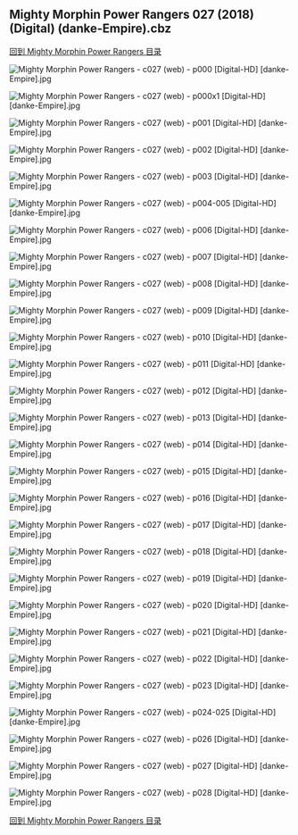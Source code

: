 ## Mighty Morphin Power Rangers 027 (2018) (Digital) (danke-Empire).cbz


[回到 Mighty Morphin Power Rangers 目录](https://github.com/alicewish/markdown/blob/master/series/Mighty-Morphin-Power-Rangers.md)


![Mighty Morphin Power Rangers - c027 (web) - p000 [Digital-HD] [danke-Empire].jpg](https://wx1.sinaimg.cn/large/6a9fdecaly1frpmrxss3lj21j82cw4qq.jpg)

![Mighty Morphin Power Rangers - c027 (web) - p000x1 [Digital-HD] [danke-Empire].jpg](https://wx1.sinaimg.cn/large/6a9fdecaly1frpms268qfj21j82cwb29.jpg)

![Mighty Morphin Power Rangers - c027 (web) - p001 [Digital-HD] [danke-Empire].jpg](https://wx1.sinaimg.cn/large/6a9fdecaly1frpms6z3bgj21j82cw1kx.jpg)

![Mighty Morphin Power Rangers - c027 (web) - p002 [Digital-HD] [danke-Empire].jpg](https://wx1.sinaimg.cn/large/6a9fdecaly1frpmsev4dxj21j82cw4qp.jpg)

![Mighty Morphin Power Rangers - c027 (web) - p003 [Digital-HD] [danke-Empire].jpg](https://wx1.sinaimg.cn/large/6a9fdecaly1frpmsmdqtuj21j82cw4qp.jpg)

![Mighty Morphin Power Rangers - c027 (web) - p004-005 [Digital-HD] [danke-Empire].jpg](https://wx1.sinaimg.cn/large/6a9fdecaly1frpmt0hhflj21kw17qhdv.jpg)

![Mighty Morphin Power Rangers - c027 (web) - p006 [Digital-HD] [danke-Empire].jpg](https://wx1.sinaimg.cn/large/6a9fdecaly1frpmt6awsqj21j82cwb29.jpg)

![Mighty Morphin Power Rangers - c027 (web) - p007 [Digital-HD] [danke-Empire].jpg](https://wx1.sinaimg.cn/large/6a9fdecaly1frpmtbn52jj21j82cw4qp.jpg)

![Mighty Morphin Power Rangers - c027 (web) - p008 [Digital-HD] [danke-Empire].jpg](https://wx1.sinaimg.cn/large/6a9fdecaly1frpmtrq9ygj21j82cw4qp.jpg)

![Mighty Morphin Power Rangers - c027 (web) - p009 [Digital-HD] [danke-Empire].jpg](https://wx1.sinaimg.cn/large/6a9fdecaly1frpmtyqudhj21j82cw1kx.jpg)

![Mighty Morphin Power Rangers - c027 (web) - p010 [Digital-HD] [danke-Empire].jpg](https://wx1.sinaimg.cn/large/6a9fdecaly1frpmu3w2egj21j82cw1kx.jpg)

![Mighty Morphin Power Rangers - c027 (web) - p011 [Digital-HD] [danke-Empire].jpg](https://wx1.sinaimg.cn/large/6a9fdecaly1frpmu9vfr0j21j82cw4qp.jpg)

![Mighty Morphin Power Rangers - c027 (web) - p012 [Digital-HD] [danke-Empire].jpg](https://wx1.sinaimg.cn/large/6a9fdecaly1frpmuetr3aj21j82cw4nx.jpg)

![Mighty Morphin Power Rangers - c027 (web) - p013 [Digital-HD] [danke-Empire].jpg](https://wx1.sinaimg.cn/large/6a9fdecaly1frpmum69n0j21j82cw7wh.jpg)

![Mighty Morphin Power Rangers - c027 (web) - p014 [Digital-HD] [danke-Empire].jpg](https://wx1.sinaimg.cn/large/6a9fdecaly1frpmus8in7j21j82cw1kx.jpg)

![Mighty Morphin Power Rangers - c027 (web) - p015 [Digital-HD] [danke-Empire].jpg](https://wx1.sinaimg.cn/large/6a9fdecaly1frpmv46pxij21j82cw7wh.jpg)

![Mighty Morphin Power Rangers - c027 (web) - p016 [Digital-HD] [danke-Empire].jpg](https://wx1.sinaimg.cn/large/6a9fdecaly1frpmvdztzqj21j82cw7wh.jpg)

![Mighty Morphin Power Rangers - c027 (web) - p017 [Digital-HD] [danke-Empire].jpg](https://wx1.sinaimg.cn/large/6a9fdecaly1frpmvmt171j21j82cwb29.jpg)

![Mighty Morphin Power Rangers - c027 (web) - p018 [Digital-HD] [danke-Empire].jpg](https://wx1.sinaimg.cn/large/6a9fdecaly1frpmvtsn6mj21j82cw1kx.jpg)

![Mighty Morphin Power Rangers - c027 (web) - p019 [Digital-HD] [danke-Empire].jpg](https://wx1.sinaimg.cn/large/6a9fdecaly1frpmvydn9hj21j82cw7wh.jpg)

![Mighty Morphin Power Rangers - c027 (web) - p020 [Digital-HD] [danke-Empire].jpg](https://wx1.sinaimg.cn/large/6a9fdecaly1frpmw3tmd4j21j82cwazp.jpg)

![Mighty Morphin Power Rangers - c027 (web) - p021 [Digital-HD] [danke-Empire].jpg](https://wx1.sinaimg.cn/large/6a9fdecaly1frpmwax9jaj21j82cw1ky.jpg)

![Mighty Morphin Power Rangers - c027 (web) - p022 [Digital-HD] [danke-Empire].jpg](https://wx1.sinaimg.cn/large/6a9fdecaly1frpmwnmtmyj21j82cw1ky.jpg)

![Mighty Morphin Power Rangers - c027 (web) - p023 [Digital-HD] [danke-Empire].jpg](https://wx1.sinaimg.cn/large/6a9fdecaly1frpmwwhb7bj21j82cwkjl.jpg)

![Mighty Morphin Power Rangers - c027 (web) - p024-025 [Digital-HD] [danke-Empire].jpg](https://wx1.sinaimg.cn/large/6a9fdecaly1frpmx64e2uj21kw17q1kz.jpg)

![Mighty Morphin Power Rangers - c027 (web) - p026 [Digital-HD] [danke-Empire].jpg](https://wx1.sinaimg.cn/large/6a9fdecaly1frpmxdf209j21j82cwnpd.jpg)

![Mighty Morphin Power Rangers - c027 (web) - p027 [Digital-HD] [danke-Empire].jpg](https://wx1.sinaimg.cn/large/6a9fdecaly1frpmxk5r7lj21j82cw4qp.jpg)

![Mighty Morphin Power Rangers - c027 (web) - p028 [Digital-HD] [danke-Empire].jpg](https://wx1.sinaimg.cn/large/6a9fdecaly1frpmxqbnc0j21j82cwnpd.jpg)

[回到 Mighty Morphin Power Rangers 目录](https://github.com/alicewish/markdown/blob/master/series/Mighty-Morphin-Power-Rangers.md)

